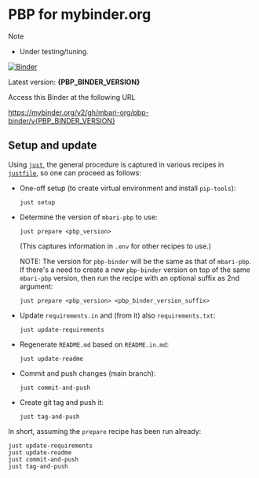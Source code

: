 <!--
NOTE: Do not edit README.md, but README.IN.md.
The former is generated from the latter.
--> 

# PBP for mybinder.org

> [!NOTE]
> - Under testing/tuning.

[![Binder](https://mybinder.org/badge_logo.svg)](https://mybinder.org/v2/gh/mbari-org/pbp-binder/v{PBP_BINDER_VERSION})

Latest version: **{PBP_BINDER_VERSION}**

Access this Binder at the following URL

https://mybinder.org/v2/gh/mbari-org/pbp-binder/v{PBP_BINDER_VERSION}

## Setup and update

Using [`just`](https://just.systems), the general procedure is captured in
various recipes in [`justfile`](justfile), so one can proceed as follows:

- One-off setup (to create virtual environment and install `pip-tools`):
    ```
    just setup
    ```

- Determine the version of `mbari-pbp` to use:
    ```
    just prepare <pbp_version>
    ```

    (This captures information in `.env` for other recipes to use.)

    NOTE: The version for `pbp-binder` will be the same as that of `mbari-pbp`.
    If there's a need to create a new `pbp-binder` version on top of the same `mbari-pbp` version,
    then run the recipe with an optional suffix as 2nd argument:
    ```
    just prepare <pbp_version> <pbp_binder_version_suffix>
    ```

- Update `requirements.in` and (from it) also `requirements.txt`:
     ```
     just update-requirements 
     ```

- Regenerate `README.md` based on `README.in.md`:
     ```
     just update-readme
     ```

- Commit and push changes (main branch):
     ```
     just commit-and-push
     ```

- Create git tag and push it:
     ```
     just tag-and-push
     ```

In short, assuming the `prepare` recipe has been run already:
```
just update-requirements
just update-readme
just commit-and-push
just tag-and-push
```
